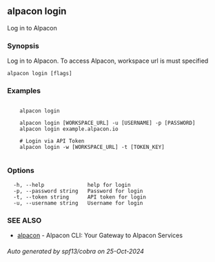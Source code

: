 ## alpacon login

Log in to Alpacon

### Synopsis

Log in to Alpacon. To access Alpacon, workspace url is must specified

```
alpacon login [flags]
```

### Examples

```

	alpacon login

	alpacon login [WORKSPACE_URL] -u [USERNAME] -p [PASSWORD]
	alpacon login example.alpacon.io 
	
	# Login via API Token
	alpacon login -w [WORKSPACE_URL] -t [TOKEN_KEY]
	
```

### Options

```
  -h, --help              help for login
  -p, --password string   Password for login
  -t, --token string      API token for login
  -u, --username string   Username for login
```

### SEE ALSO

* [alpacon](alpacon.md)	 - Alpacon CLI: Your Gateway to Alpacon Services

###### Auto generated by spf13/cobra on 25-Oct-2024
